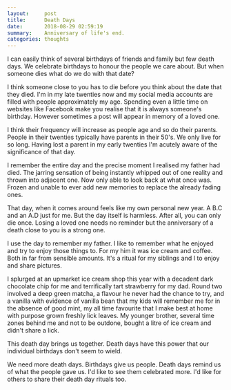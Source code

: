 ```yaml
---
layout:     post
title:      Death Days
date:       2018-08-29 02:59:19
summary:    Anniversary of life's end.
categories: thoughts
---
```

I can easily think of several birthdays of friends and family but few death days. We celebrate birthdays to honour the people we care about. But when someone dies what do we do with that date?

I think someone close to you has to die before you think about the date that they died. I'm in my late twenties now and my social media accounts are filled with people approximately my age. Spending even a little time on websites like Facebook make you realise that it is always someone's birthday. However sometimes a post will appear in memory of a loved one.

I think their frequency will increase as people age and so do their parents. People in their twenties typically have parents in their 50's. We only live for so long. Having lost a parent in my early twenties I'm acutely aware of the significance of that day. 

I remember the entire day and the precise moment I realised my father had died. The jarring sensation of being instantly whipped out of one reality and thrown into adjacent one. Now only able to look back at what once was. Frozen and unable to ever add new memories to replace the already fading ones. 

That day, when it comes around feels like my own personal new year. A B.C and an A.D just for me. But the day itself is harmless. After all, you can only die once. Losing a loved one needs no reminder but the anniversary of a death close to you is a strong one. 

I use the day to remember my father. I like to remember what he enjoyed and try to enjoy those things to. For my him it was ice cream and coffee. Both in far from sensible amounts. It's a ritual for my siblings and I to enjoy and share pictures. 

I splurged at an upmarket ice cream shop this year with a decadent dark chocolate chip for me and terrifically tart strawberry for my dad. Round two involved a deep green matcha, a flavour he never had the chance to try, and a vanilla with evidence of vanilla bean that my kids will remember me for in the absence of good mint, my all time favourite that I make best at home with purpose grown freshly lick leaves. My younger brother, several time zones behind me and not to be outdone, bought a litre of ice cream and didn't share a lick. 

This death day brings us together. Death days have this power that our individual birthdays don't seem to wield. 

We need more death days. Birthdays give us people. Death days remind us of what the people gave us. I'd like to see them celebrated more. I'd like for others to share their death day rituals too. 







